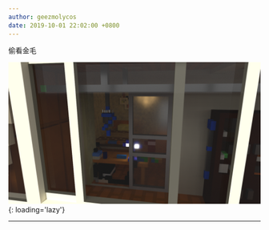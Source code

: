 ```yaml
---
author: geezmolycos
date: 2019-10-01 22:02:00 +0800
---
```


偷看金毛

![](/images/qq-zone/2019-10-01-room.png){: loading='lazy'}

---
